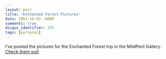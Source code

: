 ```yaml
---
layout: post
title: "Enchanted Forest Pictures"
date: 2003-10-03 -0800
comments: true
disqus_identifier: 375
tags: [personal]
---
```

I've posted the pictures for the Enchanted Forest trip in the MildPeril
Gallery. [Check them
out!](http://www.mildperil.net/pix/categories.php?cat_id=5)
